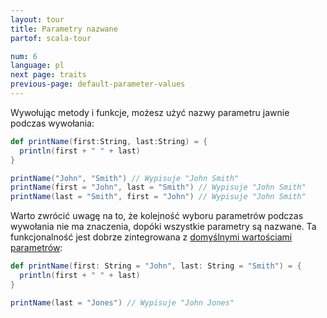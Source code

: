 ```yaml
---
layout: tour
title: Parametry nazwane
partof: scala-tour

num: 6
language: pl
next page: traits
previous-page: default-parameter-values
---
```


Wywołując metody i funkcje, możesz użyć nazwy parametru jawnie podczas wywołania:

```scala mdoc
def printName(first:String, last:String) = {
  println(first + " " + last)
}

printName("John", "Smith") // Wypisuje "John Smith"
printName(first = "John", last = "Smith") // Wypisuje "John Smith"
printName(last = "Smith", first = "John") // Wypisuje "John Smith"
```

Warto zwrócić uwagę na to, że kolejność wyboru parametrów podczas wywołania nie ma znaczenia, dopóki wszystkie parametry są nazwane. Ta funkcjonalność jest dobrze zintegrowana z [domyślnymi wartościami parametrów](default-parameter-values.html):

```scala mdoc
def printName(first: String = "John", last: String = "Smith") = {
  println(first + " " + last)
}

printName(last = "Jones") // Wypisuje "John Jones"
```
